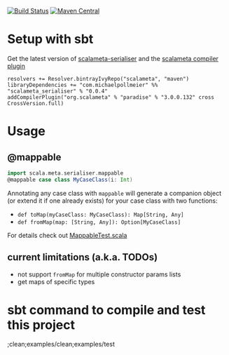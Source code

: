 [![Build Status](https://secure.travis-ci.org/mpollmeier/scalameta-serialiser.png?branch=master)](http://travis-ci.org/mpollmeier/scalameta-serialiser)
[![Maven Central](https://maven-badges.herokuapp.com/maven-central/com.michaelpollmeier/scalameta_serialiser_2.11/badge.svg)](https://maven-badges.herokuapp.com/maven-central/com.michaelpollmeier/scalameta_serialiser_2.11)

# Setup with sbt
Get the latest version of [scalameta-serialiser](https://maven-badges.herokuapp.com/maven-central/com.michaelpollmeier/scalameta_serialiser_2.11) and the [scalameta compiler plugin](https://maven-badges.herokuapp.com/maven-central/org.scalameta/paradise_2.11.8)

```
resolvers += Resolver.bintrayIvyRepo("scalameta", "maven")
libraryDependencies += "com.michaelpollmeier" %% "scalameta_serialiser" % "0.0.4"
addCompilerPlugin("org.scalameta" % "paradise" % "3.0.0.132" cross CrossVersion.full)
```

# Usage

## @mappable

```scala
import scala.meta.serialiser.mappable
@mappable case class MyCaseClass(i: Int)
```

Annotating any case class with `mappable` will generate a companion object (or extend it if one already exists) for your case class with two functions: 
* `def toMap(myCaseClass: MyCaseClass): Map[String, Any]` 
* `def fromMap(map: [String, Any]): Option[MyCaseClass]`

For details check out [MappableTest.scala](examples/src/test/scala/scala/meta/serialiser/MappableTest.scala)

## current limitations (a.k.a. TODOs) 
- not support `fromMap` for multiple constructor params lists
- get maps of specific types

# sbt command to compile and test this project
;clean;examples/clean;examples/test

